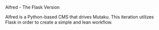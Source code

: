 Alfred - The Flask Version

Alfred is a Python-based CMS that drives Mutaku.
This iteration utilizes Flask in order to create
a simple and lean workflow.
